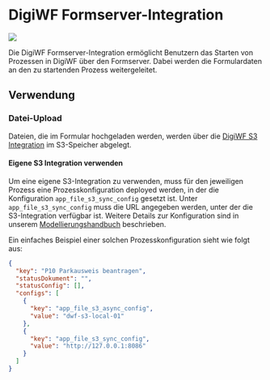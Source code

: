 # DigiWF Formserver-Integration

![](https://img.shields.io/badge/Integration_Name-formserverIntegration-informational?style=flat&logoColor=white&color=2c73d2)

Die DigiWF Formserver-Integration ermöglicht Benutzern das Starten von Prozessen in DigiWF über den Formserver. Dabei
werden die Formulardaten an den zu startenden Prozess weitergeleitet.

## Verwendung

### Datei-Upload

Dateien, die im Formular hochgeladen werden, werden über die [DigiWF S3 Integration](digiwf-s3-integration.md) im S3-Speicher abgelegt.

#### Eigene S3 Integration verwenden

Um eine eigene S3-Integration zu verwenden, muss für den jeweiligen Prozess eine Prozesskonfiguration deployed werden,
in der die Konfiguration `app_file_s3_sync_config` gesetzt ist. Unter `app_file_s3_sync_config` muss die URL angegeben
werden, unter der die S3-Integration verfügbar ist. Weitere Details zur Konfiguration sind in unserem
[Modellierungshandbuch](../modeling/processes/config/README.md) beschrieben.

Ein einfaches Beispiel einer solchen Prozesskonfiguration sieht wie folgt aus:

```json
{
  "key": "P10 Parkausweis beantragen",
  "statusDokument": "",
  "statusConfig": [],
  "configs": [
    {
      "key": "app_file_s3_async_config",
      "value": "dwf-s3-local-01"
    },
    {
      "key": "app_file_s3_sync_config",
      "value": "http://127.0.0.1:8086"
    }
  ]
}
```